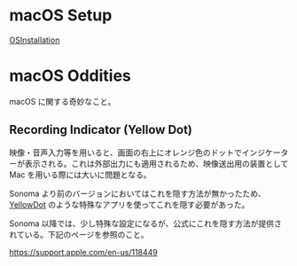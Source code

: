 # macOS Setup

[OSInstallation](OSInstallation.md)

# macOS Oddities

macOS に関する奇妙なこと。

## Recording Indicator (Yellow Dot)

映像・音声入力等を用いると、画面の右上にオレンジ色のドットでインジケーターが表示される。これは外部出力にも適用されるため、映像送出用の装置として Mac を用いる際には大いに問題となる。

Sonoma より前のバージョンにおいてはこれを隠す方法が無かったため、[YellowDot](https://lowtechguys.com/yellowdot/) のような特殊なアプリを使ってこれを隠す必要があった。

Sonoma 以降では、少し特殊な設定になるが、公式にこれを隠す方法が提供されている。下記のページを参照のこと。

https://support.apple.com/en-us/118449
